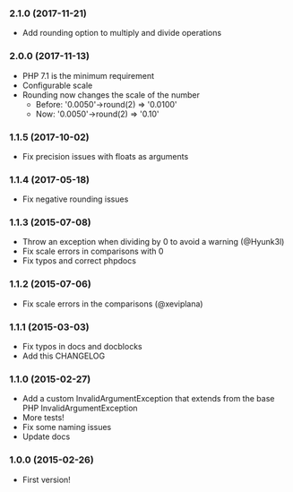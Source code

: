 ### 2.1.0 (2017-11-21)
  * Add rounding option to multiply and divide operations

### 2.0.0 (2017-11-13)
  * PHP 7.1 is the minimum requirement
  * Configurable scale
  * Rounding now changes the scale of the number
    * Before: '0.0050'->round(2) => '0.0100'
    * Now: '0.0050'->round(2) => '0.10'
  
### 1.1.5 (2017-10-02)
  * Fix precision issues with floats as arguments
  
### 1.1.4 (2017-05-18)
  * Fix negative rounding issues

### 1.1.3 (2015-07-08)
  * Throw an exception when dividing by 0 to avoid a warning (@Hyunk3l)
  * Fix scale errors in comparisons with 0
  * Fix typos and correct phpdocs

### 1.1.2 (2015-07-06)
  * Fix scale errors in the comparisons (@xeviplana)

### 1.1.1 (2015-03-03)
  * Fix typos in docs and docblocks
  * Add this CHANGELOG

### 1.1.0 (2015-02-27)
  * Add a custom InvalidArgumentException that extends from the base PHP InvalidArgumentException
  * More tests!
  * Fix some naming issues
  * Update docs

### 1.0.0 (2015-02-26)

  * First version!
